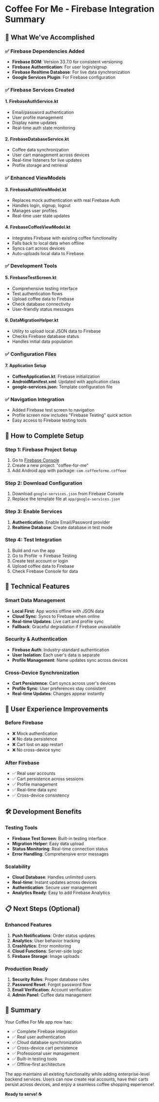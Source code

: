 # Coffee For Me - Firebase Integration Summary

## 🎯 What We've Accomplished

### ✅ Firebase Dependencies Added
- **Firebase BOM**: Version 33.7.0 for consistent versioning
- **Firebase Authentication**: For user login/signup
- **Firebase Realtime Database**: For live data synchronization
- **Google Services Plugin**: For Firebase configuration

### ✅ Firebase Services Created

#### 1. FirebaseAuthService.kt
- Email/password authentication
- User profile management
- Display name updates
- Real-time auth state monitoring

#### 2. FirebaseDatabaseService.kt
- Coffee data synchronization
- User cart management across devices
- Real-time listeners for live updates
- Profile storage and retrieval

### ✅ Enhanced ViewModels

#### 3. FirebaseAuthViewModel.kt
- Replaces mock authentication with real Firebase Auth
- Handles login, signup, logout
- Manages user profiles
- Real-time user state updates

#### 4. FirebaseCoffeeViewModel.kt
- Integrates Firebase with existing coffee functionality
- Falls back to local data when offline
- Syncs cart across devices
- Auto-uploads local data to Firebase

### ✅ Development Tools

#### 5. FirebaseTestScreen.kt
- Comprehensive testing interface
- Test authentication flows
- Upload coffee data to Firebase
- Check database connectivity
- User-friendly status messages

#### 6. DataMigrationHelper.kt
- Utility to upload local JSON data to Firebase
- Checks Firebase database status
- Handles initial data population

### ✅ Configuration Files

#### 7. Application Setup
- **CoffeeApplication.kt**: Firebase initialization
- **AndroidManifest.xml**: Updated with application class
- **google-services.json**: Template configuration file

### ✅ Navigation Integration
- Added Firebase test screen to navigation
- Profile screen now includes "Firebase Testing" quick action
- Easy access to Firebase testing tools

## 🚀 How to Complete Setup

### Step 1: Firebase Project Setup
1. Go to [Firebase Console](https://console.firebase.google.com/)
2. Create a new project: "coffee-for-me"
3. Add Android app with package: `com.coffeeforme.coffeee`

### Step 2: Download Configuration
1. Download `google-services.json` from Firebase Console
2. Replace the template file at `app/google-services.json`

### Step 3: Enable Services
1. **Authentication**: Enable Email/Password provider
2. **Realtime Database**: Create database in test mode

### Step 4: Test Integration
1. Build and run the app
2. Go to Profile → Firebase Testing
3. Create test account or login
4. Upload coffee data to Firebase
5. Check Firebase Console for data

## 🔧 Technical Features

### Smart Data Management
- **Local First**: App works offline with JSON data
- **Cloud Sync**: Syncs to Firebase when online
- **Real-time Updates**: Live cart and profile sync
- **Fallback**: Graceful degradation if Firebase unavailable

### Security & Authentication
- **Firebase Auth**: Industry-standard authentication
- **User Isolation**: Each user's data is separate
- **Profile Management**: Name updates sync across devices

### Cross-Device Synchronization
- **Cart Persistence**: Cart syncs across user's devices
- **Profile Sync**: User preferences stay consistent
- **Real-time Updates**: Changes appear instantly

## 📱 User Experience Improvements

### Before Firebase
- ❌ Mock authentication
- ❌ No data persistence
- ❌ Cart lost on app restart
- ❌ No cross-device sync

### After Firebase
- ✅ Real user accounts
- ✅ Cart persistence across sessions
- ✅ Profile management
- ✅ Real-time data sync
- ✅ Cross-device consistency

## 🛠️ Development Benefits

### Testing Tools
- **Firebase Test Screen**: Built-in testing interface
- **Migration Helper**: Easy data upload
- **Status Monitoring**: Real-time connection status
- **Error Handling**: Comprehensive error messages

### Scalability
- **Cloud Database**: Handles unlimited users
- **Real-time**: Instant updates across devices
- **Authentication**: Secure user management
- **Analytics Ready**: Easy to add Firebase Analytics

## 📋 Next Steps (Optional)

### Enhanced Features
1. **Push Notifications**: Order status updates
2. **Analytics**: User behavior tracking
3. **Crashlytics**: Error monitoring
4. **Cloud Functions**: Server-side logic
5. **Firebase Storage**: Image uploads

### Production Ready
1. **Security Rules**: Proper database rules
2. **Password Reset**: Forgot password flow
3. **Email Verification**: Account verification
4. **Admin Panel**: Coffee data management

## 🎉 Summary

Your Coffee For Me app now has:
- ✅ Complete Firebase integration
- ✅ Real user authentication
- ✅ Cloud database synchronization
- ✅ Cross-device cart persistence
- ✅ Professional user management
- ✅ Built-in testing tools
- ✅ Offline-first architecture

The app maintains all existing functionality while adding enterprise-level backend services. Users can now create real accounts, have their carts persist across devices, and enjoy a seamless coffee shopping experience!

**Ready to serve! ☕️**
